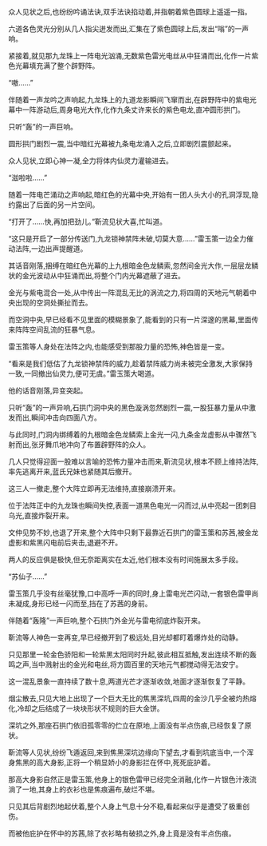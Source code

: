 
众人见状之后,也纷纷吟诵法诀,双手法诀掐动着,并指朝着紫色圆球上遥遥一指。

六道各色灵光分别从几人指尖迸发而出,汇集在了紫色圆球上后,发出“嗡”的一声响。

紧接着,就见那九龙珠上一阵电光汹涌,无数紫色雷光电丝从中狂涌而出,化作一片紫色光幕填充满了整个辟野阵。

“嗷……”

伴随着一声龙吟之声响起,九龙珠上的九道龙影瞬间飞窜而出,在辟野阵中的紫电光幕中一阵游动后,周身电光大作,化作九条丈许来长的紫色电龙,直冲圆形拱门。

只听“轰”的一声巨响。

圆形拱门剧烈一震,当中暗红光幕被九条电龙涌入之后,立即剧烈震颤起来。

众人见状,立即心神一凝,全力将体内仙灵力灌输进去。

“滋啦啦……”

随着一阵电芒涌动之声响起,暗红色的光幕中央,开始有一团人头大小的孔洞浮现,隐约露出了后面的另一片空间。

“打开了……快,再加把劲儿。”靳流见状大喜,忙叫道。

“这只是开启了一部分传送门,九龙锁神禁阵未破,切莫大意……”雷玉策一边全力催动法阵,一边出声提醒道。

其话音刚落,捆缚在暗红色光幕的上九根暗金色龙鳞索,忽然间金光大作,一层层龙鳞状的金光波动从中狂涌而出,将整个门内光幕遮蔽了进去。

金光与紫电混合一处,从中传出一阵混乱无比的涡流之力,将四周的天地元气朝着中央出现的空洞处撕扯而去。

而空洞中央,早已经看不见里面的模糊景象了,能看到的只有一片深邃的黑幕,里面传来阵阵空间乱流的狂暴气息。

雷玉策等人身处在法阵之内,也能感受到那股力量的恐怖,神色皆是一变。

“看来是我们低估了九龙锁神禁阵的威力,趁着禁阵威力尚未被完全激发,大家保持一致,一同撤出仙灵力,便可无虞。”雷玉策大喝道。

他的话音刚落,异变突起。

只听“轰”的一声异响,石拱门洞中央的黑色漩涡忽然剧烈一震,一股狂暴力量从中激发而出,瞬间冲击向四面八方。

与此同时,门洞内绑缚着的九根暗金色龙鳞索上金光一闪,九条金龙虚影从中骤然飞射而出,张牙舞爪地冲向了布置辟野阵的众人。

几人只觉得迎面一股难以言喻的恐怖力量冲击而来,靳流见状,根本不顾上维持法阵,率先逃离开来,蓝氏兄妹也紧随其后撤开。

这三人一撤走,整个大阵立即再无法维持,直接崩溃开来。

位于法阵正中的九龙珠也瞬间失控,表面一道黑色电光一闪而过,从中亮起一团刺目乌光,直接炸裂开来。

文仲见势不妙,也退了开来,整个大阵中只剩下最靠近石拱门的雷玉策和苏茜,被金龙虚影和紫黑闪电前后夹击,退避不开。

两人的反应俱是极快,但无奈距离实在太近,他们根本没有时间施展太多手段。

“苏仙子……”

雷玉策几乎没有丝毫犹豫,口中高呼一声的同时,身上雷电光芒闪动,一套银色雷甲尚未凝成,身形已经一闪而至,挡在了苏茜的身前。

伴随着“轰隆”一声巨响,整个石拱门外金光与雷电彻底炸裂开来。

靳流等人神色一变再变,早已经撤开到了极远处,目光却都盯着爆炸处的动静。

只见那里一轮金色骄阳和一轮紫黑太阳同时升起,彼此相互抵触,发出连续不断的轰鸣之声,当中溅射出的金光和电丝,将方圆百里的天地元气都搅动得无法安宁。

这一混乱景象一直持续了数十息,两道光芒才逐渐收敛,地面才逐渐恢复了平静。

烟尘散去,只见大地上出现了一个巨大无比的焦黑深坑,四周的金沙几乎全被灼热熔化,冷却之后结成了一块块形状不规则的巨大金饼。

深坑之外,那座石拱门依旧孤零零的伫立在原地,上面没有半点伤痕,已经恢复了原状。

靳流等人见状,纷纷飞遁返回,来到焦黑深坑边缘向下望去,才看到坑底当中,一个浑身焦黑的高大身影,正将一个稍显娇小的身影拦在怀中,死死庇护着。

那高大身影自然正是雷玉策,他身上的银色雷甲已经完全消融,化作一片银色汁液流淌了一地,其身上的衣衫也是焦痕遍布,破烂不堪。

只见其后背剧烈地起伏着,整个人身上气息十分不稳,看起来似乎是遭受了极重创伤。

而被他庇护在怀中的苏茜,除了衣衫略有破损之外,身上竟是没有半点伤痕。